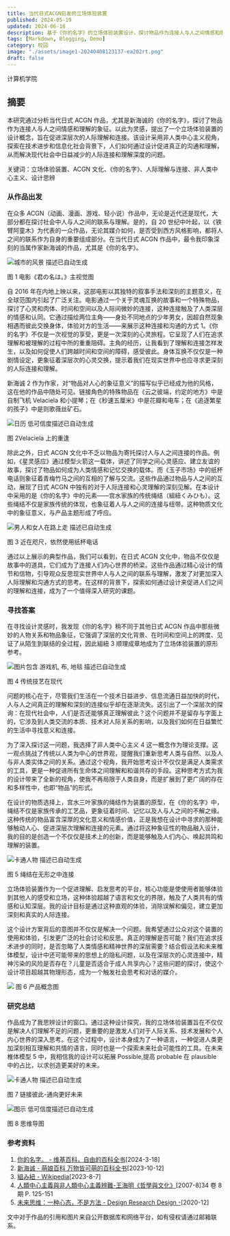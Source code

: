 ```yaml
---
title: 当代日式ACGN启发的立场体验装置
published: 2024-05-19
updated: 2024-06-16
description: 基于《你的名字》的立场体验装置设计，探讨物品作为连接人与人之间情感和理解的象征。
tags: [Markdown, Blogging, Demo]
category: 校园
image: "./assets/image1-20240408123137-ea202rt.png"
draft: false
---
```


计算机学院

## 摘要

本研究通过分析当代日式 ACGN 作品，尤其是新海诚的《你的名字》，探讨了物品作为连接人与人之间情感和理解的象征。以此为灵感，提出了一个立场体验装置的设计概念，旨在促进深层次的人际理解和连接。该设计采用非人类中心主义视角，探索在技术进步和信息化社会背景下，人们如何通过设计促进真正的沟通和理解，从而解决现代社会中日益减少的人际连接和理解深度的问题。

关键词：立场体验装置、ACGN 文化、《你的名字》、人际理解与连接、非人类中心主义、设计思辨

### 从作品出发

在众多 ACGN（动画、漫画、游戏、轻小说）作品中，无论是近代还是现代，大部分都在探讨社会中人与人之间的联系与理解。是的，自 20 世纪中叶起，以《铁臂阿童木》为代表的一众作品，无论其媒介如何，是否受到西方风格影响，都将人之间的联系作为自身的重要组成部分。在当代日式 ACGN 作品中，最令我印象深刻的当属作家新海诚的作品，尤其是《你的名字》。

​![城市的风景 描述已自动生成](assets/image1-20240408123137-ea202rt.png)​

图 1 电影《君の名は。》主视觉图

自 2016 年在内地上映以来，这部电影以其独特的叙事手法和深刻的主题意义，在全球范围内引起了广泛关注。电影通过一个关于灵魂互换的故事和一个特殊物品，探讨了心灵和肉体、时间和空间以及人际间微妙的连接，这种连接触及了人类深层的情感和认同。它通过描绘两位主角——身处不同地点的少年男女，因超自然现象相遇而彼此交换身体，体验对方的生活——来展示这种连接和沟通的方式 1。《你的名字》不仅是一次视觉的享受，更是一次深刻的心灵旅程。它呈现了人们在追求理解和被理解的过程中所的重重阻碍。主角的经历，让我看到了理解和连接怎样发生，以及如何促使人们跨越时间和空间的障碍，感受彼此。身体互换不仅仅是一种剧情设定，更象征着深层次的心灵交换，提示着我们在现实世界中也应寻求更深刻的人际连接和理解。

新海诚 2 作为作家，对“物品对人心的象征意义”的描写似乎已经成为他的风格，这在他的作品中随处可见。链接角色的特殊物品在《云之彼端，约定的地方》中是自制飞机 Velaciela 和小提琴；在《秒速五厘米》中是花瓣和电车；在《追逐繁星的孩子》中是则歌薇丝矿石。

​![日历 低可信度描述已自动生成](assets/image2-20240408123137-utg0nom.png)​

图 2Velaciela 上的重逢

除此之外，日式 ACGN 文化中不乏以物品为寄托探讨人与人之间连接的作品。例如，《星灵感应》通过模型火箭这一载体，讲述了同学之间心灵感应、建立友谊的故事，探讨了物品如何成为人类情感和记忆交换的载体。而《玉子市场》中的纸杯电话则象征着青梅竹马之间的互相的了解与交流。这些作品通过物品与人之间的互动，展现了日式 ACGN 中独有的对于人际连接和心灵理解的深刻见解。在本设计中采用的是《你的名字》中的元素——宫水家族的传统绳结（組紐くみひも）。这些绳结不仅是家族传统的体现，也象征着人与人之间的连接与纽带。这种物质文化中的象征意义，与产品主题形成了呼应。

​![男人和女人在路上走 描述已自动生成](assets/image3-20240408123137-m1o1m8r.png)​

图 3 近在咫尺，依然使用纸杯电话

通过以上展示的典型作品，我们可以看到，在日式 ACGN 文化中，物品不仅仅是故事中的道具，它们成为了连接人们内心世界的桥梁。这些作品通过精心设计的情节和信物，引导观众反思现实世界中人与人之间的联系与理解，激发了对更加深入人际理解和沟通方式的思考。在这样的背景下，探索如何通过设计来促进人们之间的理解和连接，成为了一个值得深入研究的课题。

### 寻找答案

在寻找设计灵感时，我发现《你的名字》稍不同于其他日式 ACGN 作品中那些微妙的人物关系和物品象征，它强调了深层的文化背景、在时间和空间上的跨度、见证了从陌生到联结的全过程，因此組紐 3 顺理成章地成为了立场体验装置的原形参考。

​![图片包含 游戏机, 布, 地毯 描述已自动生成](assets/image4-20240408123137-jlpu8xy.png)​

图 4 传统技艺在现代

问题的核心在于，尽管我们生活在一个技术日益进步、信息流通日益加快的时代，人与人之间真正的理解和深刻的连接似乎却在逐渐流失。这引出了一个深层次的探询：在现代社会中，人们是否还能够真正理解彼此？这个问题并不是留存与字面上的，它涉及到人类交流的本质、技术对人际关系的影响，以及我们如何在日益繁忙的生活中寻找意义和连接。

为了深入探讨这一问题，我选择了非人类中心主义 4 这一概念作为理论支撑。这一观点挑战了传统以人类为中心的世界观，提醒我们重新思考人类与自然、以及人与非人类实体之间的关系。通过这个视角，我开始思考设计不仅仅是满足人类需求的工具，更是一种促进所有生命体之间理解和和谐共存的手段。这种思考方式为我的设计带来了全新的视角，使我不再局限于人类自身，而是扩展到了更广阔的存在和多样性中，也即“物品”的形式。

在设计的物质选择上，宫水三叶家族的绳结作为装置的原型，在《你的名字》中，绳结不仅是家族传承的工艺品，更象征着时间、记忆以及人与人之间的不解之缘。这种传统的物品富含深厚的文化意义和情感价值，正是我想在设计中寻求的那种能够触动人心、促进深层次理解和连接的元素。通过将这种象征性的物品融入设计，我的目的是创造一个不仅仅是技术上的创新，而是能够触及人们内心、唤起共鸣和理解的装置。

​![卡通人物 描述已自动生成](assets/image5-20240408123137-0yhcyd3.png)​

图 5 绳结在无形之中连接

立场体验装置作为一个促进理解、启发思考的平台，核心功能是使使用者能够体验到其他人的感受和立场，这种体验超越了语言和文化的界限，触及了人类共有的情感和认知深层。我的设计目标是通过这种直观的体验，消除误解和偏见，建立更加深刻和真实的人际连接。

这个设计方案背后的意图并不仅仅是解决一个问题。我希望通过公众对这个装置的使用和体验，引发更广泛的社会讨论和反思。真正的理解是否可能？我们在追求技术进步的同时，是否忽略了人类情感和精神世界的深层需要？结合假设法和未来椎体模型，设计中还可能带来的思想上的隐私问题，以及在深层次的心灵连接中，精神污染的风险是否存在？儿童是否适合于成人共享内心？这些问题的探讨，使这个设计项目超越其物理形态，成为一个触发社会思考和对话的媒介。

​![](assets/image6-20240408123137-znepvj2.png)
图 6 产品概念图

### 研究总结

作品成为了我思辨设计的窗口。通过这种设计探究，我的立场体验装置旨在不仅仅是解决人们理解不足的问题，更重要的是激发人们对于人际关系、技术发展和个人内心世界的深入思考。在这个过程中，设计本身成为了一种语言，一种促进人类更加深刻相互理解和共情的语言，同时也是一个探索未来社会可能性的工具。在未来椎体模型 5 中，我相信我的设计可以拓展 Possible,提高 probable 在 plausible 中的占比，以求创造更美好的未来。

​![卡通人物 描述已自动生成](assets/image7-20240408123137-uhq10ro.png)​

图 7 链接彼此-通向更好未来

​![图示 低可信度描述已自动生成](assets/image8-20240408123137-k9ptnbk.png)​

图 8 思维导图

### 参考资料

1. [你的名字。 - 维基百科，自由的百科全书](https://zh.wikipedia.org/wiki/%E4%BD%A0%E7%9A%84%E5%90%8D%E5%AD%97%E3%80%82)\[2024-3-18\]
2. [新海诚 - 萌娘百科 万物皆可萌的百科全书](https://zh.moegirl.org.cn/%E6%96%B0%E6%B5%B7%E8%AF%9A)\[2023-10-12\]
3. [組み紐 - Wikipedia](https://ja.wikipedia.org/wiki/%E7%B5%84%E3%81%BF%E7%B4%90)\[2023-8-7\]
4. [人類中心主義與非人類中心主義辨難-王海明《哲學與文化》](https://www.airitilibrary.com/Article/Detail/10158383-200708-34-8-125-151-a)\[2007-8\]34 卷 8 期 P. 125-151
5. [未来思维：一种心态，不是方法 - Design Research Design -](https://liweiyu.medium.com/no-1-%E6%9C%AA%E4%BE%86%E6%80%9D%E7%B6%AD-%E4%B8%80%E7%A8%AE%E5%BF%83%E6%85%8B-%E4%B8%8D%E6%98%AF%E6%96%B9%E6%B3%95-275dc1d50570)\[2020-12\]

‍文中对于作品的引用和图片来自公开数据库和网络平台，如有侵权请通过邮箱联系。
